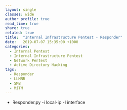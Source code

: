 ```yaml
---
layout: single
classes: wide
author_profile: true
read_time: true
share: true
related: true
title:  "Internal Infrastructure Pentest - Responder"
date:   2019-07-07 15:35:00 +1000
categories:
  - Internal Pentest
  - Internal Infrastructure Pentest
  - Network Pentest
  - Active Directory Hacking
tags:
  - Responder
  - LLMNR
  - SMB
  - MiTM
---
```

- Responder.py -i local-ip -I interface
